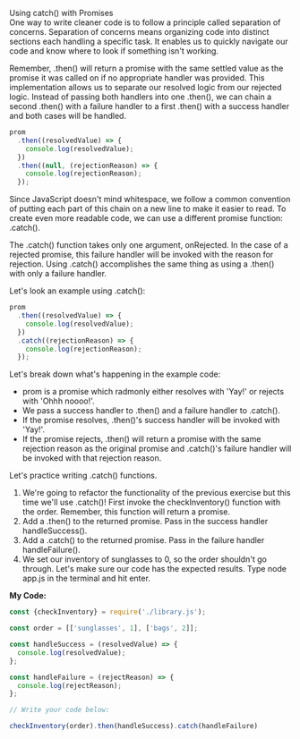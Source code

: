 Using catch() with Promises<br>
One way to write cleaner code is to follow a principle called separation of concerns. Separation of concerns means organizing code into distinct sections each handling a specific task. It enables us to quickly navigate our code and know where to look if something isn't working.

Remember, .then() will return a promise with the same settled value as the promise it was called on if no appropriate handler was provided. This implementation allows us to separate our resolved logic from our rejected logic. Instead of passing both handlers into one .then(), we can chain a second .then() with a failure handler to a first .then() with a success handler and both cases will be handled.
```javascript
prom
  .then((resolvedValue) => {
    console.log(resolvedValue);
  })
  .then((null, (rejectionReason) => {
    console.log(rejectionReason);
  });
  ```
Since JavaScript doesn't mind whitespace, we follow a common convention of putting each part of this chain on a new line to make it easier to read. To create even more readable code, we can use a different promise function: .catch().

The .catch() function takes only one argument, onRejected. In the case of a rejected promise, this failure handler will be invoked with the reason for rejection. Using .catch() accomplishes the same thing as using a .then() with only a failure handler.

Let's look an example using .catch():
```javascript
prom
  .then((resolvedValue) => {
    console.log(resolvedValue);
  })
  .catch((rejectionReason) => {
    console.log(rejectionReason);
  });
  ```
Let's break down what's happening in the example code:

* prom is a promise which radmonly either resolves with 'Yay!' or rejects with 'Ohhh noooo!'.
* We pass a success handler to .then() and a failure handler to .catch().
* If the promise resolves, .then()'s success handler will be invoked with 'Yay!'.
* If the promise rejects, .then() will return a promise with the same rejection reason as the original promise and .catch()'s failure handler will be invoked with that rejection reason.<br>

Let's practice writing .catch() functions.

1. We're going to refactor the functionality of the previous exercise but this time we'll use .catch()! First invoke the checkInventory() function with the order. Remember, this function will return a promise.
1. Add a .then() to the returned promise. Pass in the success handler handleSuccess().
1. Add a .catch() to the returned promise. Pass in the failure handler handleFailure().
1. We set our inventory of sunglasses to 0, so the order shouldn't go through. Let's make sure our code has the expected results. Type node app.js in the terminal and hit enter.

**My Code:**
```javascript
const {checkInventory} = require('./library.js');

const order = [['sunglasses', 1], ['bags', 2]];

const handleSuccess = (resolvedValue) => {
  console.log(resolvedValue);
};

const handleFailure = (rejectReason) => {
  console.log(rejectReason);
};

// Write your code below:

checkInventory(order).then(handleSuccess).catch(handleFailure)
```
